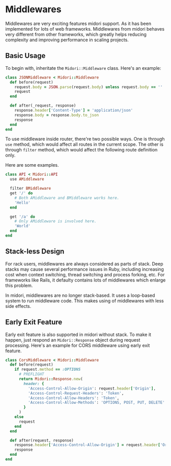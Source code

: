 # Middlewares

Middlewares are very exciting features midori support.
As it has been implemented for lots of web frameworks.
Middlewares from midori behaves very different from other frameworks, which greatly helps reducing complexity and improving performance in scaling projects.

## Basic Usage

To begin with, inheritate the `Midori::Middleware` class. Here's an example:

```ruby
class JSONMiddleware < Midori::Middleware
  def before(request)
    request.body = JSON.parse(request.body) unless request.body == ''
    request
  end

  def after(_request, response)
    response.header['Content-Type'] = 'application/json'
    response.body = response.body.to_json
    response
  end
end
```

To use middleware inside router, there're two possible ways.
One is through `use` method, which would affect all routes in the current scope.
The other is through `filter` method, which would affect the following route definition only.

Here are some examples.

```ruby
class API < Midori::API
  use AMiddleware

  filter BMiddleware
  get '/' do
    # Both AMiddleware and BMiddleware works here.
    'Hello'
  end

  get '/a' do
    # Only AMiddleware is involved here.
    'World'
  end
end
```

## Stack-less Design

For rack users, middlewares are always considered as parts of stack.
Deep stacks may cause several performance issues in Ruby, including increasing cost when context switching, thread switching and process forking, etc.
For frameworks like Rails, it defaulty contains lots of middlewares which enlarge this problem.

In midori, middlewares are no longer stack-based.
It uses a loop-based system to run middleware code.
This makes using of middlewares with less side effects.

## Early Exit Feature

Early exit feature is also supported in midori without stack.
To make it happen, just respond an `Midori::Response` object during request processing.
Here's an example for CORS middleware using early exit feature.

```ruby
class CorsMiddleware < Midori::Middleware
  def before(request)
    if request.method == :OPTIONS
      # PREFLIGHT
      return Midori::Response.new(
        header: {
          'Access-Control-Allow-Origin': request.header['Origin'],
          'Access-Control-Request-Headers': 'Token',
          'Access-Control-Allow-Headers': 'Token',
          'Access-Control-Allow-Methods': 'OPTIONS, POST, PUT, DELETE'
        }
      )
    else
      request
    end
  end

  def after(request, response)
    response.header['Access-Control-Allow-Origin'] = request.header['Origin']
    response
  end
end
```
